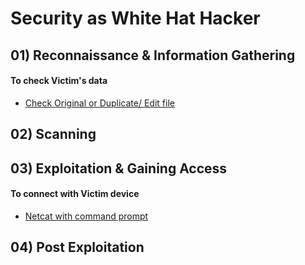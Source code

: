 
# Security as White Hat Hacker

## 01) Reconnaissance & Information Gathering

#### To check Victim's data

- [Check Original or Duplicate/ Edit file](https://github.com/Denuwan98/security/tree/main/To%20connect%20with%20Victim%20device/Netcat%20with%20cmd)

## 02) Scanning



## 03) Exploitation & Gaining Access

#### To connect with Victim device

- [Netcat with command prompt](https://github.com/Denuwan98/security/tree/main/To%20connect%20with%20Victim%20device/Netcat%20with%20cmd)



## 04) Post Exploitation






